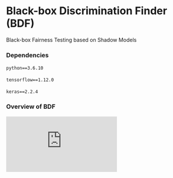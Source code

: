 # Black-box Discrimination Finder (BDF)
Black-box Fairness Testing based on Shadow Models

### Dependencies
```
python==3.6.10

tensorflow==1.12.0

keras==2.2.4
```
### Overview of BDF
![image](https://github.com/lenijwp/Black-box-Discrimination-Finder/blob/master/Overview.pdf)


